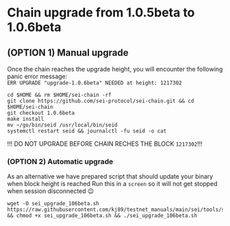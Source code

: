 # Chain upgrade from 1.0.5beta to 1.0.6beta
## (OPTION 1) Manual upgrade
Once the chain reaches the upgrade height, you will encounter the following panic error message:\
`ERR UPGRADE "upgrade-1.0.6beta" NEEDED at height: 1217302`
```
cd $HOME && rm $HOME/sei-chain -rf
git clone https://github.com/sei-protocol/sei-chain.git && cd $HOME/sei-chain
git checkout 1.0.6beta
make install
mv ~/go/bin/seid /usr/local/bin/seid
systemctl restart seid && journalctl -fu seid -o cat
```

!!! DO NOT UPGRADE BEFORE CHAIN RECHES THE BLOCK `1217302`!!!

### (OPTION 2) Automatic upgrade
As an alternative we have prepared script that should update your binary when block height is reached
Run this in a `screen` so it will not get stopped when session disconnected 😉
```
wget -O sei_upgrade_106beta.sh https://raw.githubusercontent.com/kj89/testnet_manuals/main/sei/tools/sei_upgrade_106beta.sh && chmod +x sei_upgrade_106beta.sh && ./sei_upgrade_106beta.sh
```
